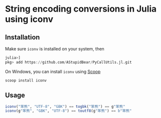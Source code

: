 # String encoding conversions in Julia using iconv

## Installation

Make sure `iconv` is installed on your system, then

```julia
julia>]
pkg> add https://github.com/AStupidBear/PyCallUtils.jl.git
```

On Windows, you can install `iconv` using [Scoop](https://scoop.sh/) 

```
scoop install iconv
```

## Usage

```julia
iconv("笨熊", "UTF-8", "GBK") == togbk("笨熊") == g"笨熊"
iconv(g"笨熊", "GBK", "UTF-8") == toutf8(g"笨熊") == b"笨熊"
```